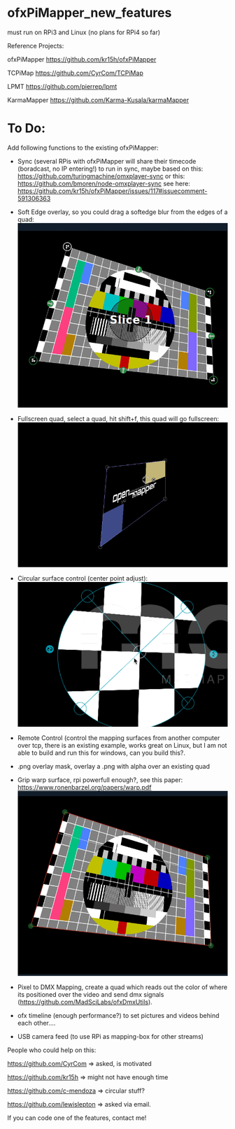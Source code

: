 # ofxPiMapper_new_features
must run on RPi3 and Linux (no plans for RPi4 so far)

Reference Projects:

ofxPiMapper
https://github.com/kr15h/ofxPiMapper

TCPiMap
https://github.com/CyrCom/TCPiMap

LPMT
https://github.com/pierrep/lpmt

KarmaMapper
https://github.com/Karma-Kusala/karmaMapper


# To Do:

Add following functions to the existing ofxPiMapper:

- Sync (several RPis with ofxPiMapper will share their timecode (boradcast, no IP entering!) to run in sync, maybe based on this: https://github.com/turingmachine/omxplayer-sync or this: https://github.com/bmoren/node-omxplayer-sync
see here: https://github.com/kr15h/ofxPiMapper/issues/117#issuecomment-591306363


- Soft Edge overlay, so you could drag a softedge blur from the edges of a quad:
![](https://github.com/magdesign/ofxPiMapper_new_features/blob/master/softedge.gif?raw=true)
- Fullscreen quad, select a quad, hit shift+f, this quad will go fullscreen:
![](https://github.com/magdesign/ofxPiMapper_new_features/blob/master/fullscreen2.gif?raw=true)
- Circular surface control (center point adjust):
![](https://github.com/magdesign/ofxPiMapper_new_features/blob/master/circular.gif?raw=true)

- Remote Control (control the mapping surfaces from another computer over tcp, there is an existing example, works great on Linux, but I am not able to build and run this for windows, can you build this?.


- .png overlay mask, overlay a .png with alpha over an existing quad


- Grip warp surface, rpi powerfull enough?, see this paper: https://www.ronenbarzel.org/papers/warp.pdf
![](https://github.com/magdesign/ofxPiMapper_new_features/blob/master/grid_warp.gif?raw=true)

- Pixel to DMX Mapping, create a quad which reads out the color of where its positioned over the video and send dmx signals (https://github.com/MadSciLabs/ofxDmxUtils).

- ofx timeline (enough performance?) to set pictures and videos behind each other....

- USB camera feed (to use RPi as mapping-box for other streams)


People who could help on this:

https://github.com/CyrCom  => asked, is motivated

https://github.com/kr15h => might not have enough time

https://github.com/c-mendoza => circular stuff?

https://github.com/lewislepton => asked via email.

If you can code one of the features, contact me!
